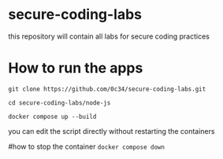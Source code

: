 # secure-coding-labs
this repository will contain all labs for secure coding practices

# How to run the apps
`git clone https://github.com/0c34/secure-coding-labs.git`

`cd secure-coding-labs/node-js`

`docker compose up --build`

you can edit the script directly without restarting the containers

#how to stop the container
`docker compose down`


